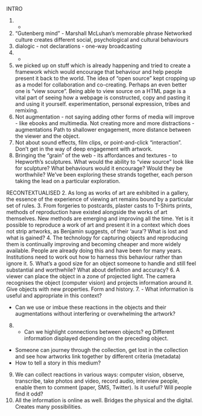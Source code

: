 INTRO
1. -
2. “Gutenberg mind” - Marshall McLuhan’s memorable phrase
Networked culture creates different social, psychological and cultural behaviours
3. dialogic - not declarations - one-way broadcasting
4. -
5. we picked up on stuff which is already happening and tried to create a framework which would encourage that behaviour and help people present it back to the world. The idea of “open source” kept cropping up as a model for collaboration and co-creating. Perhaps an even better one is “view source”. Being able to view source on a HTML page is a vital part of seeing how a webpage is constructed, copy and pasting it and using it yourself.
experimentation, personal expression, tribes and remixing.
6. Not augmentation - not saying adding other forms of media will improve - like ebooks and multimedia.
Not creating more and more distractions - augmentations
Path to shallower engagement, more distance between the viewer and the object.
7. Not about sound effects, film clips, or point-and-click “interaction”. Don’t get in the way of deep engagement with artwork.
8. Bringing the “grain” of the web  - its affordances and textures -  to Hepworth’s sculptures. What would the ability to “view source” look like for sculpture? What behaviours would it encourage? Would they be worthwhile?
We’ve been exploring these strands together, each person taking the lead on a particular exploration.

RECONTEXTUALISED
2. As long as works of art are exhibited in a gallery, the essence of the experience of viewing art remains bound by a particular set of rules.
3. From forgeries to postcards, plaster casts to T-Shirts prints, methods of reproduction have existed alongside the works of art themselves. New methods are emerging and improving all the time. Yet is it possible to reproduce a work of art and present it in a context which does not strip artworks, as Benjamin suggests, of their ‘aura’? What is lost and what is gained?
4. The technology for capturing objects and reproducing them is continually improving and becoming cheaper and more widely available. People are already doing this and have been for many years. Institutions need to work out how to harness this behaviour rather than ignore it.
5. What’s a good size for an object someone to handle and still feel substantial and worthwhile? What about definition and accuracy?
6. A viewer can place the object in a zone of projected light. The camera recognises the object (computer vision) and projects information around it. Give objects with new properties. Form and history.
7. - What information is useful and appropriate in this context?
- Can we use or imbue these reactions in the objects and their augmentations without interfering or overwhelming the artwork?
8. - Can we highlight connections between objects? eg Different information displayed depending on the preceding object.
- Someone can journey through the collection, get lost in the collection and see how artworks link together by different criteria (metadata)
- How to tell a story in this medium?
9. We can collect reactions in various ways: computer vision, observe, transcribe, take photos and video, record audio, interview people, enable them to comment (paper, SMS, Twitter). Is it useful? Will people find it odd?
10. All the information is online as well. Bridges the physical and the digital. Creates many possibilities.


